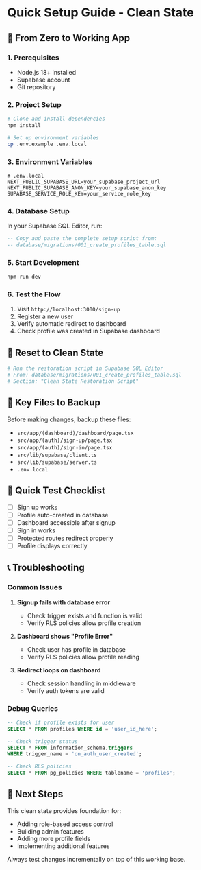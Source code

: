 # Quick Setup Guide - Clean State

## 🚀 From Zero to Working App

### 1. Prerequisites
- Node.js 18+ installed
- Supabase account
- Git repository

### 2. Project Setup

```bash
# Clone and install dependencies
npm install

# Set up environment variables
cp .env.example .env.local
```

### 3. Environment Variables

```env
# .env.local
NEXT_PUBLIC_SUPABASE_URL=your_supabase_project_url
NEXT_PUBLIC_SUPABASE_ANON_KEY=your_supabase_anon_key
SUPABASE_SERVICE_ROLE_KEY=your_service_role_key
```

### 4. Database Setup

In your Supabase SQL Editor, run:

```sql
-- Copy and paste the complete setup script from:
-- database/migrations/001_create_profiles_table.sql
```

### 5. Start Development

```bash
npm run dev
```

### 6. Test the Flow

1. Visit `http://localhost:3000/sign-up`
2. Register a new user
3. Verify automatic redirect to dashboard
4. Check profile was created in Supabase dashboard

## 🔄 Reset to Clean State

```bash
# Run the restoration script in Supabase SQL Editor
# From: database/migrations/001_create_profiles_table.sql
# Section: "Clean State Restoration Script"
```

## 📁 Key Files to Backup

Before making changes, backup these files:
- `src/app/(dashboard)/dashboard/page.tsx`
- `src/app/(auth)/sign-up/page.tsx` 
- `src/app/(auth)/sign-in/page.tsx`
- `src/lib/supabase/client.ts`
- `src/lib/supabase/server.ts`
- `.env.local`

## 🧪 Quick Test Checklist

- [ ] Sign up works
- [ ] Profile auto-created in database  
- [ ] Dashboard accessible after signup
- [ ] Sign in works
- [ ] Protected routes redirect properly
- [ ] Profile displays correctly

## 📞 Troubleshooting

### Common Issues

1. **Signup fails with database error**
   - Check trigger exists and function is valid
   - Verify RLS policies allow profile creation

2. **Dashboard shows "Profile Error"**
   - Check user has profile in database
   - Verify RLS policies allow profile reading

3. **Redirect loops on dashboard**
   - Check session handling in middleware
   - Verify auth tokens are valid

### Debug Queries

```sql
-- Check if profile exists for user
SELECT * FROM profiles WHERE id = 'user_id_here';

-- Check trigger status
SELECT * FROM information_schema.triggers 
WHERE trigger_name = 'on_auth_user_created';

-- Check RLS policies
SELECT * FROM pg_policies WHERE tablename = 'profiles';
```

## 🎯 Next Steps

This clean state provides foundation for:
- Adding role-based access control
- Building admin features
- Adding more profile fields
- Implementing additional features

Always test changes incrementally on top of this working base.
